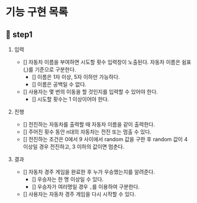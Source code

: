 # 기능 구현 목록

## 🎯 step1

1. 입력

   - [] 자동차 이름을 부여하면 시도할 횟수 입력창이 노출된다. 자동차 이름은 쉼표(,)를 기준으로 구분한다.
     - [] 이름은 1자 이상, 5자 이하만 가능하다.
     - [] 이름은 공백일 수 없다.
   - [] 사용자는 몇 번의 이동을 할 것인지를 입력할 수 있어야 한다.
     - [] 시도할 횟수는 1 이상이어야 한다.

2. 진행

   - [] 전진하는 자동차를 출력할 때 자동차 이름을 같이 출력한다.
   - [] 주어진 횟수 동안 n대의 자동차는 전진 또는 멈출 수 있다.
   - [] 전진하는 조건은 0에서 9 사이에서 random 값을 구한 후 random 값이 4 이상일 경우 전진하고, 3 이하의 값이면 멈춘다.

3. 결과

   - [] 자동차 경주 게임을 완료한 후 누가 우승했는지를 알려준다.
     - [] 우승자는 한 명 이상일 수 있다.
     - [] 우승자가 여러명일 경우 `,`를 이용하여 구분한다.
   - [] 사용자는 자동차 경주 게임을 다시 시작할 수 있다.
